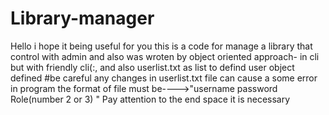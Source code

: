 # Library-manager
Hello i hope it being useful for you
this is a code for manage a library that control with admin and also was wroten by object oriented approach- 
in cli but with friendly cli(:, and also userlist.txt as list to defind user object defined
#be careful any changes in userlist.txt file can cause a some error in program
the format of file must be---->"username password Role(number 2 or 3) " Pay attention to the end space it is necessary

